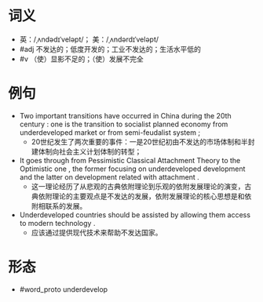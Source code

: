 # 词义
- 英：/ˌʌndədɪˈveləpt/； 美：/ˌʌndərdɪˈveləpt/
- #adj 不发达的；低度开发的；工业不发达的；生活水平低的
- #v （使）显影不足的；（使）发展不完全
# 例句
- Two important transitions have occurred in China during the 20th century : one is the transition to socialist planned economy from underdeveloped market or from semi-feudalist system ;
	- 20世纪发生了两次重要的事件：一是20世纪初由不发达的市场体制和半封建体制向社会主义计划体制的转型；
- It goes through from Pessimistic Classical Attachment Theory to the Optimistic one , the former focusing on underdeveloped development and the latter on development related with attachment .
	- 这一理论经历了从悲观的古典依附理论到乐观的依附发展理论的演变，古典依附理论的主要观点是不发达的发展，依附发展理论的核心思想是和依附相联系的发展。
- Underdeveloped countries should be assisted by allowing them access to modern technology .
	- 应该通过提供现代技术来帮助不发达国家。
# 形态
- #word_proto underdevelop
